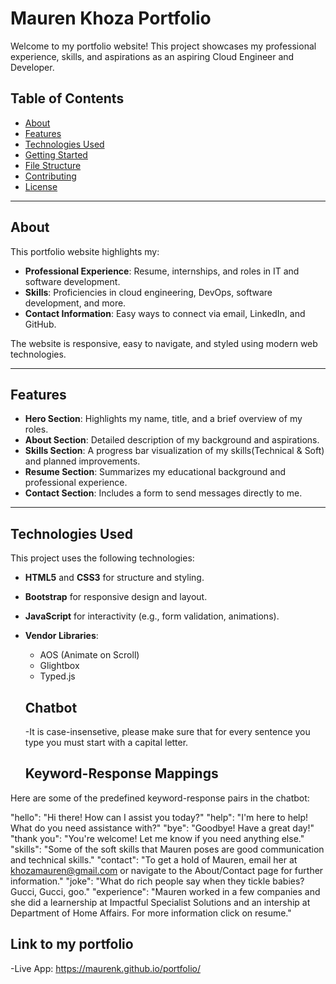 # Mauren Khoza Portfolio

Welcome to my portfolio website! This project showcases my professional experience, skills, and aspirations as an aspiring Cloud Engineer and Developer.

## Table of Contents
- [About](#about)
- [Features](#features)
- [Technologies Used](#technologies-used)
- [Getting Started](#getting-started)
- [File Structure](#file-structure)
- [Contributing](#contributing)
- [License](#license)

---

## About
This portfolio website highlights my:
- **Professional Experience**: Resume, internships, and roles in IT and software development.
- **Skills**: Proficiencies in cloud engineering, DevOps, software development, and more.
- **Contact Information**: Easy ways to connect via email, LinkedIn, and GitHub.

The website is responsive, easy to navigate, and styled using modern web technologies.

---

## Features
- **Hero Section**: Highlights my name, title, and a brief overview of my roles.
- **About Section**: Detailed description of my background and aspirations.
- **Skills Section**: A progress bar visualization of my skills(Technical & Soft) and planned improvements.
- **Resume Section**: Summarizes my educational background and professional experience.
- **Contact Section**: Includes a form to send messages directly to me.

---

## Technologies Used
This project uses the following technologies:
- **HTML5** and **CSS3** for structure and styling.
- **Bootstrap** for responsive design and layout.
- **JavaScript** for interactivity (e.g., form validation, animations).
- **Vendor Libraries**:
  - AOS (Animate on Scroll)
  - Glightbox
  - Typed.js
 
  ## Chatbot
  -It is case-insensetive, please make sure that for every sentence you type you must start with a capital letter.
  ## Keyword-Response Mappings
Here are some of the predefined keyword-response pairs in the chatbot:

"hello": "Hi there! How can I assist you today?"
"help": "I'm here to help! What do you need assistance with?"
"bye": "Goodbye! Have a great day!"
"thank you": "You're welcome! Let me know if you need anything else."
"skills": "Some of the soft skills that Mauren poses are good communication and technical skills."
"contact": "To get a hold of Mauren, email her at khozamauren@gmail.com or navigate to the About/Contact page for further information."
"joke": "What do rich people say when they tickle babies? Gucci, Gucci, goo."
"experience": "Mauren worked in a few companies and she did a learnership at Impactful Specialist Solutions and an intership at Department of Home Affairs. For more information click on resume."


## Link to my portfolio
-Live App: https://maurenk.github.io/portfolio/
